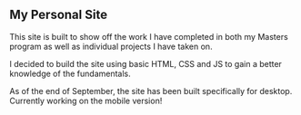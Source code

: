## My Personal Site

This site is built to show off the work I have completed in both my Masters program as well as individual projects I have taken on.

I decided to build the site using basic HTML, CSS and JS to gain a better knowledge of the fundamentals.

As of the end of September, the site has been built specifically for desktop. Currently working on the mobile version!
